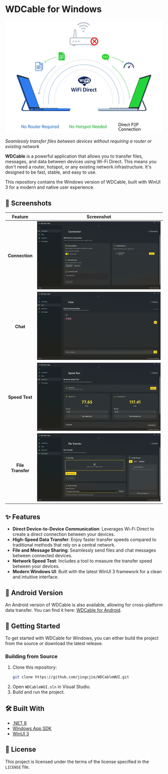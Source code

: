# WDCable for Windows

![WDCable Demonstration](figures/demonstration.png)

*Seamlessly transfer files between devices without requiring a router or existing network*


**WDCable** is a powerful application that allows you to transfer files, messages, and data between devices using Wi-Fi Direct. This means you don't need a router, hotspot, or any existing network infrastructure. It's designed to be fast, stable, and easy to use.

This repository contains the Windows version of WDCable, built with WinUI 3 for a modern and native user experience.

## 📸 Screenshots

| Feature | Screenshot |
| :---: | :---: |
| **Connection** | ![Connection](figures/Screenshot1.png) |
| **Chat** | ![Chat](figures/Screenshot2.png) |
| **Speed Test** | ![Speed Test](figures/Screenshot3.png) |
| **File Transfer** | ![File Transfer](figures/Screenshot4.png) |

## ✨ Features

*   **Direct Device-to-Device Communication**: Leverages Wi-Fi Direct to create a direct connection between your devices.
*   **High-Speed Data Transfer**: Enjoy faster transfer speeds compared to traditional methods that rely on a central network.
*   **File and Message Sharing**: Seamlessly send files and chat messages between connected devices.
*   **Network Speed Test**: Includes a tool to measure the transfer speed between your devices.
*   **Modern Windows UI**: Built with the latest WinUI 3 framework for a clean and intuitive interface.

## 📱 Android Version

An Android version of WDCable is also available, allowing for cross-platform data transfer. You can find it here: [WDCable for Android](https://github.com/jingcjie/WDCable_flutter).

## 🚀 Getting Started

To get started with WDCable for Windows, you can either build the project from the source or download the latest release.

### Building from Source

1.  Clone this repository:
    ```sh
    git clone https://github.com/jingcjie/WDCableWUI.git
    ```
2.  Open `WDCableWUI.sln` in Visual Studio.
3.  Build and run the project.


## 🛠️ Built With

*   [.NET 8](https://dotnet.microsoft.com/)
*   [Windows App SDK](https://docs.microsoft.com/en-us/windows/apps/windows-app-sdk/)
*   [WinUI 3](https://docs.microsoft.com/en-us/windows/apps/winui/winui3/)

## 📄 License

This project is licensed under the terms of the license specified in the `LICENSE` file.